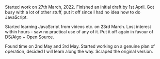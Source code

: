 Started work on 27th March, 2022. Finished an initial draft by 1st April. Got busy with a lot of other stuff, put it off since I had no idea how to do JavaScript.  

Started learning JavaScript from videos etc. on 23rd March. Lost interest within hours - saw no practical use of any of it. Put it off again in favour of DS/Algo + Open Source.

Found time on 2nd May and 3rd May. Started working on a genuine plan of operation, decided I will learn along the way. Scraped the original version. 
